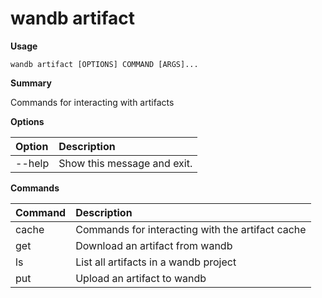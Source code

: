 # wandb artifact

**Usage**

`wandb artifact [OPTIONS] COMMAND [ARGS]...`

**Summary**

Commands for interacting with artifacts

**Options**

| **Option** | **Description** |
| :--- | :--- |
| --help | Show this message and exit. |

**Commands**

| **Command** | **Description** |
| :--- | :--- |
| cache | Commands for interacting with the artifact cache |
| get | Download an artifact from wandb |
| ls | List all artifacts in a wandb project |
| put | Upload an artifact to wandb |
